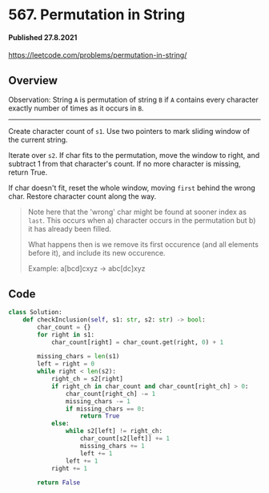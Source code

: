 # 567. Permutation in String
#### Published 27.8.2021

<https://leetcode.com/problems/permutation-in-string/>

## Overview
Observation: String `A` is permutation of string `B` if `A` contains every character exactly number of times as it occurs in `B`.

---

Create character count of `s1`.
Use two pointers to mark sliding window of the current string. 

Iterate over `s2`. If char fits to the permutation, move the window to right, and subtract 1 from that character's count. If no more character is missing, return True.

If char doesn't fit, reset the whole window, moving `first` behind the wrong char. Restore character count along the way.
> Note here that the 'wrong' char might be found at sooner index as `last`. 
> This occurs when a) character occurs in the permutation but
> b) it has already been filled.
>
> What happens then is we remove its first occurence (and all elements before it), and include its new occurence.
>
> Example: a[bcd]cxyz  -> abc[dc]xyz

## Code
```python
class Solution:
    def checkInclusion(self, s1: str, s2: str) -> bool:
        char_count = {}
        for right in s1:
            char_count[right] = char_count.get(right, 0) + 1

        missing_chars = len(s1)
        left = right = 0
        while right < len(s2):
            right_ch = s2[right]
            if right_ch in char_count and char_count[right_ch] > 0:
                char_count[right_ch] -= 1
                missing_chars -= 1
                if missing_chars == 0:
                    return True
            else:
                while s2[left] != right_ch:
                    char_count[s2[left]] += 1
                    missing_chars += 1
                    left += 1
                left += 1
            right += 1

        return False
```
